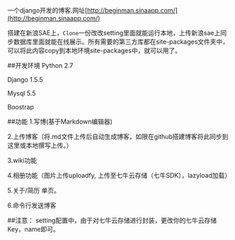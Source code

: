 

一个django开发的博客.网址[http://beginman.sinaapp.com/](http://beginman.sinaapp.com/)

搭建在新浪SAE上，`Clone`一份改改setting里面就能运行本地，上传新浪sae上同步数据库里面就能在线展示。所有需要的第三方库都在site-packages文件夹中，可以将此内容copy到本地环境site-packages中，就可以用了。

##开发环境
Python 2.7

Django 1.5.5

Mysql 5.5

Boostrap

##功能
1.写博(基于Markdown编辑器)

2.上传博客（将.md文件上传后自动生成博客，如限在github搭建博客将此同步到这里或本地撰写上传。）

3.wiki功能

4.相册功能（图片上传uploadfy, 上传至七牛云存储（七牛SDK），lazyload加载）

5.关于/简历 单页。

6.命令行发送博客

##注意：
setting配置中，由于对七牛云存储进行封装，更改你的七牛云存储Key，name即可。

